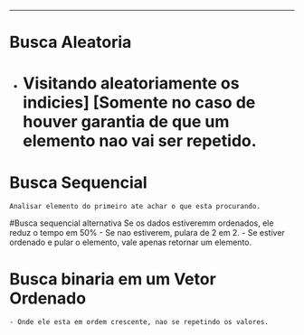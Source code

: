 -------------------------------------------

# Busca Aleatoria
- Visitando aleatoriamente os indicies]
	[Somente no caso de houver garantia de que um elemento nao vai ser repetido.
	=============================================================================

# Busca Sequencial
	Analisar elemento do primeiro ate achar o que esta procurando.

#Busca sequencial alternativa
	Se os dados estiveremm ordenados, ele reduz o tempo em 50%
	- Se nao estiverem, pulara de 2 em 2.
	- Se estiver ordenado e pular o elemento, vale apenas retornar um elemento.

# Busca binaria em um Vetor Ordenado

 	- Onde ele esta em ordem crescente, nao se repetindo os valores. 
